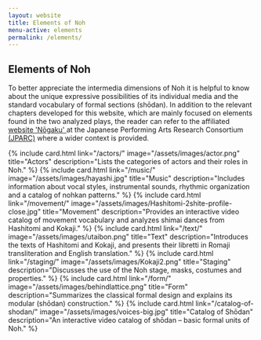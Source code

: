 ```yaml
---
layout: website
title: Elements of Noh
menu-active: elements
permalink: /elements/
---
```

<main class="page-content">
  <div class="text-container">
    <h2>Elements of Noh</h2>
    <p>To better appreciate the intermedia dimensions of Noh it is helpful to know about the unique expressive possibilities of its individual media and the standard vocabulary of formal sections (shōdan). In addition to the relevant chapters developed for this website, which are mainly focused on elements found in the two analyzed plays, the reader can refer to the affiliated <a href="https://jparc.online/nogaku/"> website 'Nōgaku' </a> at the Japanese Performing Arts Research Consortium <a href="https://jparc.online/"> (JPARC)</a> where a wider context is provided.</p>
  </div>

  <div class="list-plays">
    <div class="cards-container cards-container--not-centered">
    {% include card.html
        link="/actors/"
        image="/assets/images/actor.png"
        title="Actors"
        description="Lists the categories of actors and their roles in Noh."
    %}
      {% include card.html
          link="/music/"
          image="/assets/images/hayashi.jpg"
          title="Music"
          description="Includes information about vocal styles, instrumental sounds, rhythmic organization and a catalog of nohkan patterns."
      %}
      {% include card.html
          link="/movement/"
          image="/assets/images/Hashitomi-2shite-profile-close.jpg"
          title="Movement"
          description="Provides an interactive video catalog of movement vocabulary and analyzes shimai dances from Hashitomi and Kokaji."
      %}
      {% include card.html
          link="/text/"
          image="/assets/images/utaibon.png"
          title="Text"
          description="Introduces the texts of Hashitomi and Kokaji, and presents their libretti in Romaji transliteration and English translation."
      %}
      {% include card.html
          link="/staging/"
          image="/assets/images/Kokaji2.png"
          title="Staging"
          description="Discusses the use of the Noh stage, masks, costumes and properties."
      %}
      {% include card.html
          link="/form/"
          image="/assets/images/behindlattice.png"
          title="Form"
          description="Summarizes the classical formal design and explains its modular (shōdan) construction."
      %}
      {% include card.html
          link="/catalog-of-shodan/"
          image="/assets/images/voices-big.jpg"
          title="Catalog of Shōdan"
          description="An interactive video catalog of shōdan – basic formal units of Noh."
      %}
    </div>
  </div>
</main>

